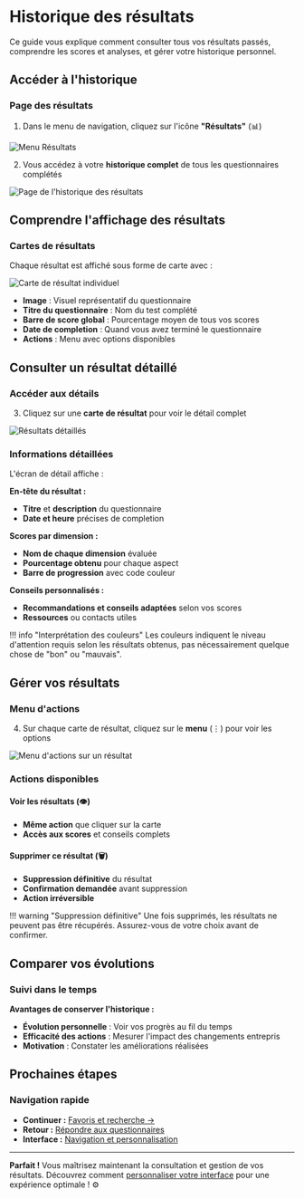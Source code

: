 # Historique des résultats

Ce guide vous explique comment consulter tous vos résultats passés, comprendre les scores et analyses, et gérer votre historique personnel.

## Accéder à l'historique

### Page des résultats

1. Dans le menu de navigation, cliquez sur l'icône **"Résultats"** (📊)

<img src="screeshots/utilisation/09-results-menu.png" alt="Menu Résultats" class="small">

2. Vous accédez à votre **historique complet** de tous les questionnaires complétés

<img src="screeshots/utilisation/10-results-page.png" alt="Page de l'historique des résultats" class="large">

## Comprendre l'affichage des résultats

### Cartes de résultats

Chaque résultat est affiché sous forme de carte avec :

<img src="screeshots/utilisation/11-result-card.png" alt="Carte de résultat individuel" class="small">

- **Image** : Visuel représentatif du questionnaire
- **Titre du questionnaire** : Nom du test complété
- **Barre de score global** : Pourcentage moyen de tous vos scores
- **Date de completion** : Quand vous avez terminé le questionnaire
- **Actions** : Menu avec options disponibles

## Consulter un résultat détaillé

### Accéder aux détails

3. Cliquez sur une **carte de résultat** pour voir le détail complet

<img src="screeshots/utilisation/12-detailed-results.png" alt="Résultats détaillés" class="large">

### Informations détaillées

L'écran de détail affiche :

**En-tête du résultat :**  
- **Titre** et **description** du questionnaire  
- **Date et heure** précises de completion  

**Scores par dimension :**

- **Nom de chaque dimension** évaluée
- **Pourcentage obtenu** pour chaque aspect
- **Barre de progression** avec code couleur

**Conseils personnalisés :**

- **Recommandations et conseils adaptées** selon vos scores
- **Ressources** ou contacts utiles

!!! info "Interprétation des couleurs"
    Les couleurs indiquent le niveau d'attention requis selon les résultats obtenus, pas nécessairement quelque chose de "bon" ou "mauvais".

## Gérer vos résultats

### Menu d'actions

4. Sur chaque carte de résultat, cliquez sur le **menu** (⋮) pour voir les options

<img src="screeshots/utilisation/13-result-actions-menu.png" alt="Menu d'actions sur un résultat" class="small">

### Actions disponibles

#### Voir les résultats (👁️)
- **Même action** que cliquer sur la carte
- **Accès aux scores** et conseils complets

#### Supprimer ce résultat (🗑️)
- **Suppression définitive** du résultat
- **Confirmation demandée** avant suppression
- **Action irréversible**

!!! warning "Suppression définitive"
    Une fois supprimés, les résultats ne peuvent pas être récupérés. Assurez-vous de votre choix avant de confirmer.

## Comparer vos évolutions

### Suivi dans le temps

**Avantages de conserver l'historique :**  
- **Évolution personnelle** : Voir vos progrès au fil du temps  
- **Efficacité des actions** : Mesurer l'impact des changements entrepris  
- **Motivation** : Constater les améliorations réalisées  

## Prochaines étapes

### Navigation rapide

- **Continuer :** [Favoris et recherche →](03-favoris-recherche.md)
- **Retour :** [Répondre aux questionnaires](01-repondre-questionnaires.md)
- **Interface :** [Navigation et personnalisation](04-navigation-interface.md)

---

**Parfait !** Vous maîtrisez maintenant la consultation et gestion de vos résultats. Découvrez comment [personnaliser votre interface](04-navigation-interface.md) pour une expérience optimale ! ⚙️